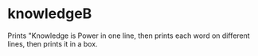 # knowledgeB
Prints "Knowledge is Power in one line, then prints each word on different lines, then prints it in a box.
